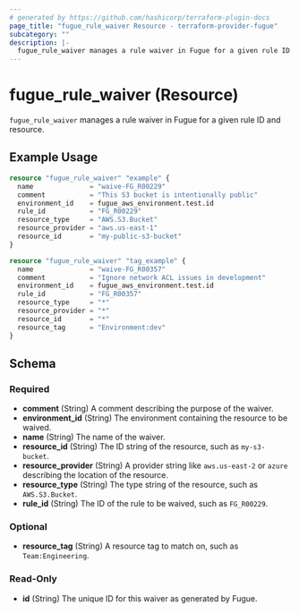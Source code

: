 ```yaml
---
# generated by https://github.com/hashicorp/terraform-plugin-docs
page_title: "fugue_rule_waiver Resource - terraform-provider-fugue"
subcategory: ""
description: |-
  fugue_rule_waiver manages a rule waiver in Fugue for a given rule ID and resource.
---
```


# fugue_rule_waiver (Resource)

`fugue_rule_waiver` manages a rule waiver in Fugue for a given rule ID and resource.

## Example Usage

```terraform
resource "fugue_rule_waiver" "example" {
  name              = "waive-FG_R00229"
  comment           = "This S3 bucket is intentionally public"
  environment_id    = fugue_aws_environment.test.id
  rule_id           = "FG_R00229"
  resource_type     = "AWS.S3.Bucket"
  resource_provider = "aws.us-east-1"
  resource_id       = "my-public-s3-bucket"
}

resource "fugue_rule_waiver" "tag_example" {
  name              = "waive-FG_R00357"
  comment           = "Ignore network ACL issues in development"
  environment_id    = fugue_aws_environment.test.id
  rule_id           = "FG_R00357"
  resource_type     = "*"
  resource_provider = "*"
  resource_id       = "*"
  resource_tag      = "Environment:dev"
}
```

<!-- schema generated by tfplugindocs -->
## Schema

### Required

- **comment** (String) A comment describing the purpose of the waiver.
- **environment_id** (String) The environment containing the resource to be waived.
- **name** (String) The name of the waiver.
- **resource_id** (String) The ID string of the resource, such as `my-s3-bucket`.
- **resource_provider** (String) A provider string like `aws.us-east-2` or `azure` describing the location of the resource.
- **resource_type** (String) The type string of the resource, such as `AWS.S3.Bucket`.
- **rule_id** (String) The ID of the rule to be waived, such as `FG_R00229`.

### Optional

- **resource_tag** (String) A resource tag to match on, such as `Team:Engineering`.

### Read-Only

- **id** (String) The unique ID for this waiver as generated by Fugue.


